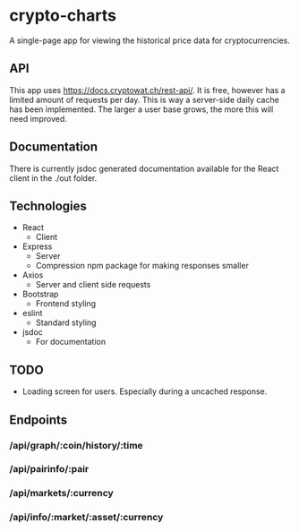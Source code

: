 # crypto-charts
A single-page app for viewing the historical price data for cryptocurrencies.

## API
This app uses https://docs.cryptowat.ch/rest-api/. It is free, however has a limited amount of requests per day. This is way a server-side daily cache has been implemented. The larger a user base grows, the more this will need improved.

## Documentation
There is currently jsdoc generated documentation available for the React client in the ./out folder.

## Technologies
- React
	- Client
- Express
	- Server
	- Compression npm package for making responses smaller
- Axios
	- Server and client side requests
- Bootstrap
	- Frontend styling
- eslint
	- Standard styling
- jsdoc
	- For documentation

## TODO
- Loading screen for users. Especially during a uncached response.

## Endpoints
### /api/graph/:coin/history/:time

### /api/pairinfo/:pair

### /api/markets/:currency

### /api/info/:market/:asset/:currency